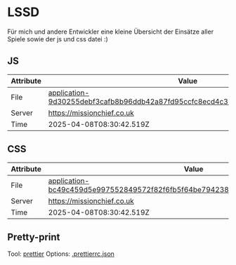 # LSSD

Für mich und andere Entwickler eine kleine Übersicht der Einsätze aller Spiele sowie der js und css datei :)

<!-- automated -->

## JS

| Attribute | Value                                                                                                                                                                                                |
| --------- | ---------------------------------------------------------------------------------------------------------------------------------------------------------------------------------------------------- |
| File      | [application-9d30255debf3cafb8b96ddb42a87fd95ccfc8ecd4c3b3ea784abd33479080ace.js](https://missionchief.co.uk/assets/application-9d30255debf3cafb8b96ddb42a87fd95ccfc8ecd4c3b3ea784abd33479080ace.js) |
| Server    | https://missionchief.co.uk                                                                                                                                                                           |
| Time      | 2025-04-08T08:30:42.519Z                                                                                                                                                                             |

## CSS

| Attribute | Value                                                                                                                                                                                                  |
| --------- | ------------------------------------------------------------------------------------------------------------------------------------------------------------------------------------------------------ |
| File      | [application-bc49c459d5e997552849572f82f6fb5f64be794238e256b2ba7a8351e1c000b3.css](https://missionchief.co.uk/assets/application-bc49c459d5e997552849572f82f6fb5f64be794238e256b2ba7a8351e1c000b3.css) |
| Server    | https://missionchief.co.uk                                                                                                                                                                             |
| Time      | 2025-04-08T08:30:42.519Z                                                                                                                                                                               |

## Pretty-print

Tool: [prettier](https://prettier.io)
Options: [.prettierrc.json](./.prettierrc.json)

<!-- /automated -->
